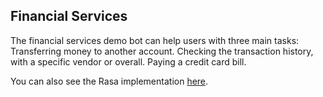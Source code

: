 ## Financial Services

The financial services demo bot can help users with three main tasks: Transferring money to another account. Checking the transaction history, with a specific vendor or overall. Paying a credit card bill.

You can also see the Rasa implementation [here](https://blog.rasa.com/rasa-financial-services-example).
